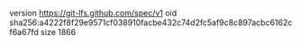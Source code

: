 version https://git-lfs.github.com/spec/v1
oid sha256:a4222f8f29e9571cf038910facbe432c74d2fc5af9c8c897acbc6162cf6a67fd
size 1866
